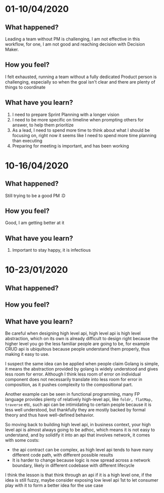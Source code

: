 # 01-10/04/2020
## What happened?
Leading a team without PM is challenging, I am not effective in this workflow, for one, I am not good and reaching decision with Decision Maker.

## How you feel?
I felt exhausted, running a team without a fully dedicated Product person is challenging, especially so when the goal isn't clear and there are plenty of things to coordinate 

## What have you learn?
1. I need to prepare Sprint Planning with a longer vision
2. I need to be more specific on timeline when prompting others for answer, to help them prioritize
3. As a lead, I need to spend more time to think about what I should be focusing on, right now it seems like I need to spend more time planning than executing 
4. Preparing for meeting is important, and has been working

# 10-16/04/2020
## What happened?
Still trying to be a good PM :D

## How you feel?
Good, I am getting better at it

## What have you learn?
1. Important to stay happy, it is infectious


# 10-23/01/2020
## What happened?

## How you feel?

## What have you learn?

Be careful when designing high level api, high level api is high level abstraction, which on its own is already difficult to design right because the higher level you go the less familiar people are going to be, for example CRUD api is ubiquitous because people understand them properly, thus making it easy to use.

I suspect the same idea can be applied when people claim Golang is simple, it means the abstraction provided by golang is widely understood and gives less room for error. Although I think less room of error on individual component does not necessarily translate into less room for error in composition, as it pushes complexity to the compositional part.  

Another example can be seen in functional programming, many FP language provides plenty of relatively high-level api, like `foldr, flatMap, traverse` etc, such api can be intimidating to certain people because it is less well understood, but thankfully they are mostly backed by formal theory and thus have well-defined behavior.

So moving back to building high level api, in business context, your high level api is almost always going to be adhoc, which means it is not easy to understand, and by solidify it into an api that involves network, it comes with some costs:

* the api contract can be complex, as high level api tends to have many different code path, with different possible results
* It is harder to change because logic is now spread across a network boundary, likely in different codebase with different lifecycle

I think the lesson is that think through an api if it is a high level one, if the idea is still fuzzy, maybe consider exposing low level api 1st to let consumer play with it to form a better idea for the use case 
